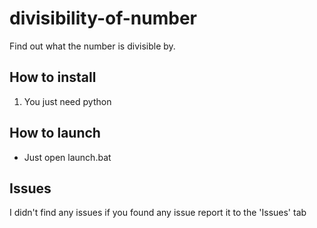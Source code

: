 # divisibility-of-number
Find out what the number is divisible by.
## How to install
1. You just need python
## How to launch
- Just open launch.bat
## Issues
I didn't find any issues if you found any issue report it to the 'Issues' tab

